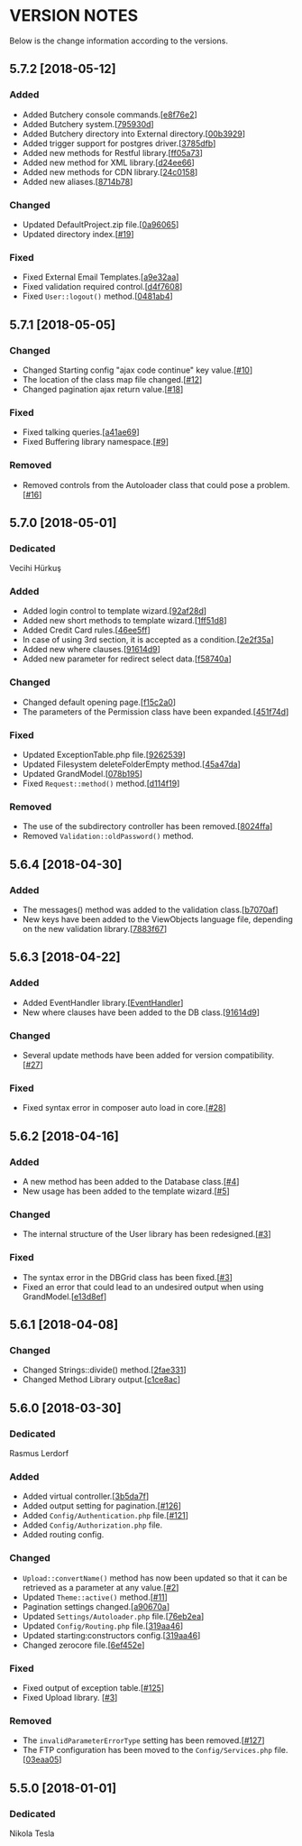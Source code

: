 # VERSION NOTES
Below is the change information according to the versions.

## 5.7.2 [2018-05-12]

### Added
* Added Butchery console commands.[[e8f76e2](https://github.com/znframework/fullpack-edition/commit/e8f76e255dfd98f3f00c0468e4c76eca05a6290f)]
* Added Butchery system.[[795930d](https://github.com/znframework/fullpack-edition/commit/795930df60c24c4469da9695e48ad36807407424)]
* Added Butchery directory into External directory.[[00b3929](https://github.com/znframework/fullpack-edition/commit/00b3929c2a14537e2744f77e5d5f5f600aad568d)]
* Added trigger support for postgres driver.[[3785dfb](https://github.com/znframework/fullpack-edition/commit/3785dfb7524872bee6ec1e3313c4335c83ed4b38)]
* Added new methods for Restful library.[[ff05a73](https://github.com/znframework/fullpack-edition/commit/ff05a738aa965a4f886c50fd1399b89bf4abe5a5)]
* Added new method for XML library.[[d24ee66](https://github.com/znframework/fullpack-edition/commit/d24ee664aa31520e2d92173dda35f46598a1c077)]
* Added new methods for CDN library.[[24c0158](https://github.com/znframework/fullpack-edition/commit/24c0158b660cb68028c20abc916c1bd759b355a2)]
* Added new aliases.[[8714b78](https://github.com/znframework/fullpack-edition/commit/8714b78a0132dc77af9528af2182a71e35923746)]

### Changed
* Updated DefaultProject.zip file.[[0a96065](https://github.com/znframework/fullpack-edition/commit/0a9606551b7cfb45030801cf01a07b83674e871f)]
* Updated directory index.[[#19](https://github.com/znframework/fullpack-edition/commit/0084dcab376bd9f0c6adc1b8d7e78c8b308ac5df)]

### Fixed
* Fixed External Email Templates.[[a9e32aa](https://github.com/znframework/fullpack-edition/commit/a9e32aae832595307108ee2bac0f705725442cfb)]
* Fixed validation required control.[[d4f7608](https://github.com/znframework/fullpack-edition/commit/d4f760814c3091d9eb135481d42ae801f3f9479e)]
* Fixed <code>User::logout()</code> method.[[0481ab4](https://github.com/znframework/fullpack-edition/commit/0481ab4a996d01b86863b645e0d9b901615d774b)]

## 5.7.1 [2018-05-05]

### Changed
* Changed Starting config "ajax code continue" key value.[[#10](https://github.com/znframework/fullpack-edition/commit/34bdad8faa18b9eee5ade61ccf9146a2cee7fa91)]
* The location of the class map file changed.[[#12](https://github.com/znframework/fullpack-edition/commit/e5848150ac80199e1a85b60ceca27e3e9428b539)]
* Changed pagination ajax return value.[[#18](https://github.com/znframework/fullpack-edition/commit/63435b98c524553a5bd1d3cea66560c3b42901bc)]

### Fixed
* Fixed talking queries.[[a41ae69](https://github.com/znframework/fullpack-edition/commit/a41ae690b6f1d56a324fb1bf80753f89d27f921f)]
* Fixed Buffering library namespace.[[#9](https://github.com/znframework/fullpack-edition/commit/ba6b5e4f4966ba20f539a82e39b47b1d7ecb0d06)]

### Removed
* Removed controls from the Autoloader class that could pose a problem.[[#16](https://github.com/znframework/fullpack-edition/commit/eb1690433a61f2881e99e8d4bb794cfc07aa965d)]

## 5.7.0 [2018-05-01]

### Dedicated
Vecihi Hürkuş

### Added
* Added login control to template wizard.[[92af28d](https://github.com/znframework/package-zerocore/commit/92af28d00af39d3d5d04821d9affb9ec9193ec4d)]
* Added new short methods to template wizard.[[1ff51d8](https://github.com/znframework/package-zerocore/commit/1ff51d852d07e9f36cc31912599432401ef298c1)]
* Added Credit Card rules.[[46ee5ff](https://github.com/znframework/package-validation/commit/46ee5ff6a124ddc30e54c255d1960101fd38c7e0)]
* In case of using 3rd section, it is accepted as a condition.[[2e2f35a](https://github.com/znframework/package-database/commit/2e2f35ae529ebb6eb2e60383e5dc33aa634d2751)]
* Added new where clauses.[[91614d9](https://github.com/znframework/package-database/commit/91614d9ae12090cbb5a2b5a33197d60a747103cc)]
* Added new parameter for redirect select data.[[f58740a](https://github.com/znframework/package-response/commit/f58740a937871a5b1b6d989d72b067bda69a762a)]

### Changed
* Changed default opening page.[[f15c2a0](https://github.com/znframework/znframework/commit/f15c2a0f52e92baa18231c4ee02bdef1f34ebd03)]
* The parameters of the Permission class have been expanded.[[451f74d](https://github.com/znframework/package-authorization/commit/451f74db3a52b86e223ff4c42029e2e01366e441)]

### Fixed
* Updated ExceptionTable.php file.[[9262539](https://github.com/znframework/znframework/commit/92625398f7abfff019bb5099819b9e42d27ac57f)]
* Updated Filesystem deleteFolderEmpty method.[[45a47da](https://github.com/znframework/package-zerocore/commit/45a47da4b1143435fcc0c4bb1dc184cc765002be)]
* Updated GrandModel.[[078b195](https://github.com/znframework/package-database/commit/078b195f5d15d8aa2a97d2f703ab21aac910e231)]
* Fixed <code>Request::method()</code> method.[[d114f19](https://github.com/znframework/package-request/commit/d114f193506be16ec0f75efa96bcb2d16f00bb19)]

### Removed
* The use of the subdirectory controller has been removed.[[8024ffa](https://github.com/znframework/package-zerocore/commit/8024ffa252d83a3012eff2b02faea0174e8070dd)]
* Removed <code>Validation::oldPassword()</code> method.

## 5.6.4 [2018-04-30]

### Added
* The messages() method was added to the validation class.[[b7070af](https://github.com/znframework/package-validation/commit/b7070af18496b91b08ed56069824f46cd57a6455)]
* New keys have been added to the ViewObjects language file, depending on the new validation library.[[7883f67](https://github.com/znframework/znframework/commit/7883f67734ef00befdeae89651cc2babc64ca422)]

## 5.6.3 [2018-04-22]

### Added
* Added EventHandler library.[[EventHandler](https://github.com/znframework/package-event-handler)]
* New where clauses have been added to the DB class.[[91614d9](https://github.com/znframework/packagedatabase/commit/91614d9ae12090cbb5a2b5a33197d60a747103cc)]

### Changed
* Several update methods have been added for version compatibility.[[#27](https://github.com/znframework/package-zerocore/pull/27)]

### Fixed
* Fixed syntax error in composer auto load in core.[[#28](https://github.com/znframework/package-zerocore/pull/28)]

## 5.6.2 [2018-04-16]

### Added
* A new method has been added to the Database class.[[#4](https://github.com/znframework/package-database/pull/4)]
* New usage has been added to the template wizard.[[#5](https://github.com/znframework/package-zerocore/pull/25)]

### Changed
* The internal structure of the User library has been redesigned.[[#3](https://github.com/znframework/package-authentication/pull/3)]

### Fixed
* The syntax error in the DBGrid class has been fixed.[[#3](https://github.com/znframework/package-database/pull/3)]
* Fixed an error that could lead to an undesired output when using GrandModel.[[e13d8ef](https://github.com/znframework/package-database/commit/e13d8ef4b97eaf465f5204b6509fddf070e4821f)]

## 5.6.1 [2018-04-08]

### Changed
* Changed Strings::divide() method.[[2fae331](https://github.com/znframework/package-datatypes/commit/2fae331705075769cea87dc2ce579f3cab462953)]
* Changed Method Library output.[[c1ce8ac](https://github.com/znframework/package-request/commit/c1ce8ac12cde70ecf9fcebb5a0a453f97b7f8f65)]

## 5.6.0 [2018-03-30]

### Dedicated
Rasmus Lerdorf

### Added
* Added virtual controller.[[3b5da7f](https://github.com/znframework/znframework/commit/3b5da7fa7a3abc6c1b3fb68f2e73ab826a5de0b4)]
* Added output setting for pagination.[[#126](https://github.com/znframework/znframework/pull/126)]
* Added <code>Config/Authentication.php</code> file.[[#121](https://github.com/znframework/znframework/pull/121)]
* Added <code>Config/Authorization.php</code> file.
* Added routing config.

### Changed
* <code>Upload::convertName()</code> method has now been updated so that it can be retrieved as a parameter at any value.[[#2](https://github.com/znframework/package-filesystem/pull/2)]
* Updated <code>Theme::active()</code> method.[[#11](https://github.com/znframework/package-zerocore/pull/11)]
* Pagination settings changed.[[a90670a](https://github.com/znframework/znframework/commit/a90670a164208dcaf09f1a95ed6ade9fe4af2b8a)]
* Updated <code>Settings/Autoloader.php</code> file.[[76eb2ea](https://github.com/znframework/znframework/commit/76eb2eab2c79d3119f07796a1706ca733776bb0a)]
* Updated <code>Config/Routing.php</code> file.[[319aa46](https://github.com/znframework/znframework/commit/319aa46e9fb82df93b3dac7c0d4512150deb1c54#diff-be805907d6ecc2026b475a710f4df522)]
* Updated starting:constructors config.[[319aa46](https://github.com/znframework/znframework/commit/319aa46e9fb82df93b3dac7c0d4512150deb1c54#diff-6df47e8aa95e707f7db19d574d9ea18a)]
* Changed zerocore file.[[6ef452e](https://github.com/znframework/znframework/commit/6ef452e82f94788a399b7118eb54fe3e834bfc81#diff-bb47b646b30f0cb62354961f00369c3c)]

### Fixed
* Fixed output of exception table.[[#125](https://github.com/znframework/znframework/pull/125)]
* Fixed Upload library. [[#3](https://github.com/znframework/package-filesystem/pull/3)]

### Removed
* The <code>invalidParameterErrorType</code> setting has been removed.[[#127](https://github.com/znframework/znframework/pull/127)]
* The FTP configuration has been moved to the <code>Config/Services.php</code> file.[[03eaa05](https://github.com/znframework/znframework/commit/03eaa0592892a698406752275b33a1988cc4fd81)]

## 5.5.0 [2018-01-01]

### Dedicated
Nikola Tesla
